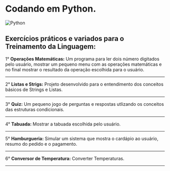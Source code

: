 # Codando em Python.
![Python](https://user-images.githubusercontent.com/105395581/177203556-afd10b5b-018e-4bcf-b4f0-641ad0528a02.PNG)
## Exercícios práticos e variados para o **Treinamento da Linguagem**:
1° **Operações Matemáticas:** Um programa para ler dois número digitados pelo usuário, mostrar um pequeno menu com as operações matemáticas e no final mostrar o resultado da operação escolhida para o usuário.
***
2° **Listas e Strigs:** Projeto desenvolvido para o entendimento dos conceitos básicos de Strings e Listas.
***
3° **Quiz:** Um pequeno jogo de perguntas e respostas utlizando os conceitos das estruturas condicionais.
***
4° **Tabuada:** Mostrar a tabuada escolhida pelo usuário.
***
5° **Hamburgueria:** Simular um sistema que mostra o cardápio ao usuário, resumo do pedido e o pagamento.
***
6° **Conversor de Temperatura:** Converter Temperaturas. 
***